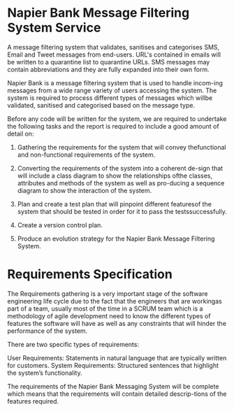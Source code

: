 # Napier Bank Message Filtering System Service
A message filtering system that validates, sanitises and categorises SMS, Email and Tweet messages from end-users. URL's contained in emails will be written to a quarantine list to quarantine URLs. SMS messages may contain abbreviations and they are fully expanded into their own form.

Napier Bank is a message filtering system that is used to handle incom-ing  messages from a wide range variety of users accessing the system. The system is required to process different types of messages which willbe validated, sanitised and categorised based on the message type.

Before  any  code  will  be  written  for  the  system,  we  are  required  to undertake  the  following  tasks  and  the  report  is  required to include a good amount of detail on:

1.  Gathering the requirements for the system that will convey thefunctional and non-functional requirements of the system.

2.  Converting the requirements of the system into a coherent de-sign that will include a class diagram to show the relationships ofthe  classes, attributes and  methods of the system  as  well  as  pro-ducing a sequence diagram to show the interaction of the system.

3.  Plan and create a test plan that will pinpoint different featuresof the system that should be tested in order for it to pass the testssuccessfully.

4.  Create a version control plan.

5.  Produce  an  evolution  strategy  for  the  Napier  Bank  Message Filtering System.

# Requirements Specification

The  Requirements gathering is a very important stage of the software engineering life cycle due to the fact that the engineers that are workingas part of a team, usually most of the time in a SCRUM team which is a  methodology of agile development need to know the different types of features the software will have as well as any constraints that will hinder the performance of the system.  

There are two specific types of requirements:

User Requirements: Statements in natural language that are typically written for customers.
System Requirements: Structured sentences that highlight the system’s functionality.

The requirements of the Napier Bank Messaging System will be complete which means that the requirements will contain detailed descrip-tions of the features required.
